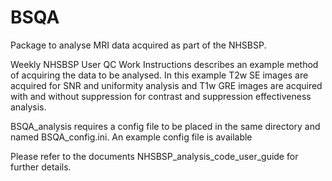 # BSQA
Package to analyse MRI data acquired as part of the NHSBSP.  

Weekly NHSBSP User QC Work Instructions describes an example method of acquiring the data to be analysed.  In this example T2w SE images are acquired for SNR and uniformity analysis and T1w GRE images are acquired with and without suppression for contrast and suppression effectiveness analysis.

BSQA_analysis requires a config file to be placed in the same directory and named BSQA_config.ini.  An example config file is available

Please refer to the documents NHSBSP_analysis_code_user_guide for further details.
